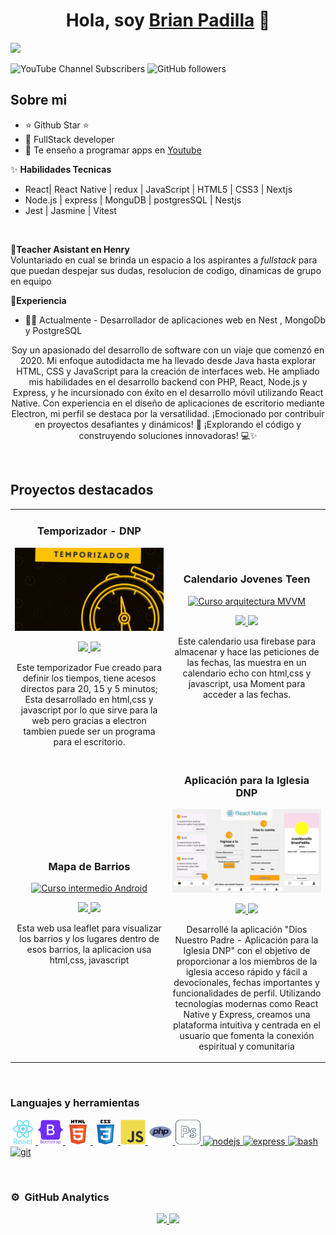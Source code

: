 <div align="center">
<h1 align="center">Hola, soy <a href="https://aristi.dev">Brian Padilla</a> 👋</h1>
</div>
<img src="https://i.imgur.com/HYhshDK.jpeg">

![YouTube Channel Subscribers](https://img.shields.io/youtube/channel/subscribers/UCZ779LQv0cneegAEfaXOKZw)
![GitHub followers](https://img.shields.io/github/followers/brianpadilla3072)

## Sobre mi

- ⭐ Github Star ⭐
- 📲 FullStack developer
- 🎥 Te enseño a programar apps en [Youtube](https://youtube.com/aristidevs?sub_confirmation=1) <br>
<!--
- ✏️ Y por escrito en [CursoKotlin](https://cursokotlin.com)
- 📗 Autor del libro [Iniciación a Android en Kotlin. Casos prácticos](https://www.paraninfo.es/catalogo/9788428340922/iniciacion-a-android-en-kotlin--casos-practicos)
- 🧑‍🏫 Creador de [AppCademy](https://appcademy.dev)
-->
✨ **Habilidades Tecnicas** <br/> 
  - React| React Native | redux | JavaScript | HTML5 | CSS3 | Nextjs
  - Node.js | express | MonguDB | postgresSQL | Nestjs
  - Jest | Jasmine | Vitest 
<br/>

🔅**Teacher Asistant en Henry** <br>
  Voluntariado en cual se brinda un espacio a los aspirantes a *fullstack* para que puedan despejar sus dudas, resolucion de codigo, dinamicas de grupo en equipo 
<br/>

💼**Experiencia** <br/>
- 👨‍💻 Actualmente - Desarrollador de aplicaciones web en Nest , MongoDb y PostgreSQL <br>

<p align="center">
Soy un apasionado del desarrollo de software con un viaje que comenzó en 2020. Mi enfoque autodidacta me ha llevado desde Java hasta explorar HTML, CSS y JavaScript para la creación de interfaces web. He ampliado mis habilidades en el desarrollo backend con PHP, React, Node.js y Express, y he incursionado con éxito en el desarrollo móvil utilizando React Native. Con experiencia en el diseño de aplicaciones de escritorio mediante Electron, mi perfil se destaca por la versatilidad. ¡Emocionado por contribuir en proyectos desafiantes y dinámicos! 🚀 ¡Explorando el código y construyendo soluciones innovadoras! 💻✨
</p>
<br>

## Proyectos destacados

<table>
<tr>
<td width="50%">
<h3 align="center">Temporizador - DNP</h3>
<div align="center">
<a href="https://github.com/brianpadilla3072/Temporizador-DNP" target="_blank"><img src="https://raw.githubusercontent.com/brianpadilla3072/Temporizador-DNP/main/img/presentacion.jpeg" width="400" alt="Temporizador - DNP"></a>
<p>
<a href="https://github.com/brianpadilla3072/Temporizador-DNP" target="_blank">
<img src="https://img.shields.io/badge/CÓDIGO-ff9?style=for-the-badge&logo=github&logoColor=black">
</a>
<a href="https://youtu.be/vJapzH_46a8" target="_blank">
<img src="https://img.shields.io/badge/-Youtube-green?style=for-the-badge&color=fbfc40">
</a>
</p>
<p>Este temporizador Fue creado para definir los tiempos, tiene acesos directos para 20, 15 y 5 minutos; Esta desarrollado en html,css y javascript por lo que sirve para la web pero gracias a electron tambien puede ser un programa para el escritorio.</p>
</div>
                                                                                      
</td>

<td width="50%">
               <br>
<h3 align="center">Calendario Jovenes Teen</h3>
<div align="center">                                       
<a href="https://brianpadilla3072.github.io/Jovenes-Teens-Calendar/" target="_blank"><img src="https://i.imgur.com/lia3VfR.jpeg" width="400" alt="Curso arquitectura MVVM"></a>
<br>
<p>
<a href="https://github.com/brianpadilla3072/Jovenes-Teens-Calendar" target="_blank">
<img src="https://img.shields.io/badge/C%C3%93DIGO-80ffaa?style=for-the-badge&logo=github&logoColor=black">
</a>
<a href="https://youtu.be/hhhSMXi0R3E" target="_blank">
<img src="https://img.shields.io/badge/-Youtube-green?style=for-the-badge&color=3fFD7f">
</a>
</p>
</p>Este calendario usa firebase para almacenar y hace las peticiones de las fechas, las muestra en un calendario echo con html,css y javascript, usa Moment para acceder a las fechas.</p>
</div>                                                             
</div>
<br>


<tr>
<td width="50%">
<h3 align="center">Mapa de Barrios</h3>
<div align="center">
<a href="https://brianpadilla3072.github.io/mapa-de-barrios/" target="_blank"><img src="https://i.imgur.com/4ICeTT7.jpg" width="400" alt="Curso intermedio Android"></a>
<p>
<a href="https://github.com/brianpadilla3072/mapa-de-barrios" target="_blank">
<img src="https://img.shields.io/badge/CÓDIGO-ff9?style=for-the-badge&logo=github&logoColor=black">
</a>
<a href="https://youtu.be/UaR7GSNACsM" target="_blank">
<img src="https://img.shields.io/badge/-Youtube-green?style=for-the-badge&color=fbfc40">
</a>
</p>
<p>Esta web usa leaflet para visualizar los barrios y los lugares dentro de esos barrios, la aplicacion usa html,css, javascript</p>
                                                                               
                                                                                      
</td>
<td width="50%">
<h3 align="center">Aplicación para la Iglesia DNP</h3>
<div align="center">
<a href="https://brianpadilla3072.github.io/mapa-de-barrios/" target="_blank"><img src="./diosnuestropadre.jpg" width="400" alt="Curso intermedio Android"></a>
<p>
<a href="https://github.com/brianpadilla3072/client-dnp-app" target="_blank">
<img src="https://img.shields.io/badge/CÓDIGO-ff9?style=for-the-badge&logo=github&logoColor=black">
</a>
<a href="https://youtu.be/UaR7GSNACsM" target="_blank">
<img src="https://img.shields.io/badge/-Youtube-green?style=for-the-badge&color=fbfc40">
</a>
</p>
<p>Desarrollé la aplicación "Dios Nuestro Padre - Aplicación para la Iglesia DNP" con el objetivo de proporcionar a los miembros de la iglesia acceso rápido y fácil a devocionales, fechas importantes y funcionalidades de perfil. Utilizando tecnologías modernas como React Native y Express, creamos una plataforma intuitiva y centrada en el usuario que fomenta la conexión espiritual y comunitaria</p>
</table>                                                                                 
</div>
                                                                                      
</td>

<br>
<h3 align="left">Languajes y herramientas</h3>
<p align="left">
<a href="https://reactjs.org/" target="_blank" rel="noreferrer"> <img src="https://raw.githubusercontent.com/devicons/devicon/master/icons/react/react-original-wordmark.svg" alt="react" width="40" height="40"/> </a> 
<a href="https://getbootstrap.com" target="_blank" rel="noreferrer"> <img src="https://raw.githubusercontent.com/devicons/devicon/master/icons/bootstrap/bootstrap-plain-wordmark.svg" alt="bootstrap" width="40" height="40"/> </a> 
<a href="https://www.w3.org/html/" target="_blank" rel="noreferrer"> <img src="https://raw.githubusercontent.com/devicons/devicon/master/icons/html5/html5-original-wordmark.svg" alt="html5" width="40" height="40"/> </a> 
<a href="https://www.w3schools.com/css/" target="_blank" rel="noreferrer"> <img src="https://raw.githubusercontent.com/devicons/devicon/master/icons/css3/css3-original-wordmark.svg" alt="css3" width="40" height="40"/> </a> 
<a href="https://developer.mozilla.org/en-US/docs/Web/JavaScript" target="_blank" rel="noreferrer"> <img src="https://raw.githubusercontent.com/devicons/devicon/master/icons/javascript/javascript-original.svg" alt="javascript" width="40" height="40"/> </a> 
<a href="https://www.php.net" target="_blank" rel="noreferrer"> <img src="./logo-php-256.png" alt="php" width="40" height="40"/> </a>
<a href="https://www.photoshop.com/en" target="_blank" rel="noreferrer"> <img src="https://raw.githubusercontent.com/devicons/devicon/master/icons/photoshop/photoshop-line.svg" alt="photoshop" width="40" height="40"/> </a> 
<a href="https://nodejs.org/es" target="_blank" rel="noreferrer"> <img  src="https://www.vectorlogo.zone/logos/nodejs/nodejs-icon.svg" alt="nodejs" height="40"/> </a>
<a href="https://expressjs.com/" target="_blank" rel="noreferrer"> <img style="background-color:#fff;" src="https://www.vectorlogo.zone/logos/expressjs/expressjs-ar21.svg" alt="express" height="40"/> </a>
<a href="https://www.gnu.org/software/bash/" target="_blank" rel="noreferrer" > <img src="https://www.vectorlogo.zone/logos/gnu_bash/gnu_bash-icon.svg" alt="bash" width="40" height="40" style="background-color:#fff;"/> </a>
<a href="https://git-scm.com/" target="_blank" rel="noreferrer"> <img src="https://www.vectorlogo.zone/logos/git-scm/git-scm-icon.svg" alt="git" width="40" height="40"/> </a> 
</p>
<br>

### ⚙️ &nbsp;GitHub Analytics
<p align="center">
<a href="https://github.com/brianpadilla3072">
  <img height="180em" src="https://github-readme-stats-eight-theta.vercel.app/api?username=brianpadilla3072&show_icons=true&theme=algolia&include_all_commits=true&count_private=true"/>
  <img height="180em" src="https://github-readme-stats-eight-theta.vercel.app/api/top-langs/?username=brianpadilla3072&layout=compact&langs_count=8&theme=algolia"/>
</a>
</p>
